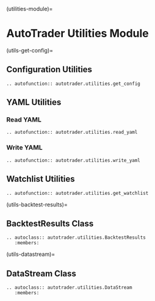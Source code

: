 (utilities-module)=
# AutoTrader Utilities Module


(utils-get-config)=
## Configuration Utilities
```{eval-rst}
.. autofunction:: autotrader.utilities.get_config
```




## YAML Utilities

### Read YAML
```{eval-rst}
.. autofunction:: autotrader.utilities.read_yaml
```


### Write YAML
```{eval-rst}
.. autofunction:: autotrader.utilities.write_yaml
```


## Watchlist Utilities
```{eval-rst}
.. autofunction:: autotrader.utilities.get_watchlist
```

(utils-backtest-results)=
## BacktestResults Class
```{eval-rst}
.. autoclass:: autotrader.utilities.BacktestResults
   :members:
```


(utils-datastream)=
## DataStream Class
```{eval-rst}
.. autoclass:: autotrader.utilities.DataStream
   :members:
```
